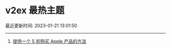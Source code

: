 # v2ex 最热主题

最近更新时间: 2023-01-21 13:01:50

--- 
1. [提供一个 5 折购买 Apple 产品的方法](https://www.v2ex.com/t/910121) 
